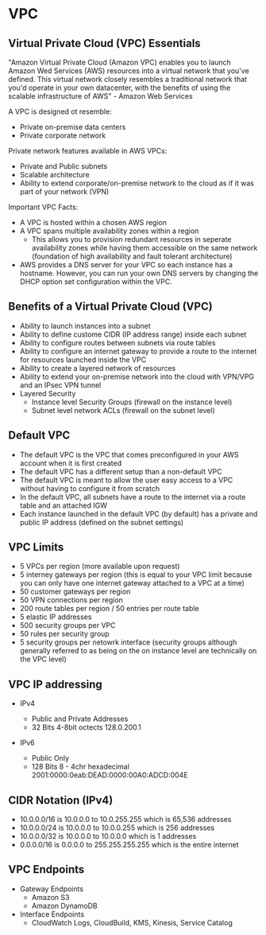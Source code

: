 # VPC

## Virtual Private Cloud (VPC) Essentials 

"Amazon Virtual Private Cloud (Amazon VPC) enables you to launch Amazon Wed Services (AWS) resources into a virtual network that you've defined. This virtual network closely resembles a traditional network that you'd operate in your own datacenter, with the benefits of using the scalable infrastructure of AWS" - Amazon Web Services

A VPC is designed ot resemble: 
+ Private on-premise data centers
+ Private corporate network

Private network features available in AWS VPCs: 
+ Private and Public subnets
+ Scalable architecture 
+ Ability to extend corporate/on-premise network to the cloud as if it was part of your network (VPN)

Important VPC Facts: 
+ A VPC is hosted within a chosen AWS region 
+ A VPC spans multiple availability zones within a region 
  + This allows you to provision redundant resources in seperate availability zones while having them accessible on the same network (foundation of high availability and fault tolerant architecture)
+ AWS provides a DNS server for your VPC so each instance has a hostname. However, you can run your own DNS servers by changing the DHCP option set configuration within the VPC. 

## Benefits of a Virtual Private Cloud (VPC)

+ Ability to launch instances into a subnet
+ Ability to define custome CIDR (IP address range) inside each subnet
+ Ability to configure routes between subnets via route tables
+ Ability to configure an internet gateway to provide a route to the internet for resources launched inside the VPC
+ Ability to create a layered network of resources
+ Ability to extend your on-premise network into the cloud with VPN/VPG and an IPsec VPN tunnel 
+ Layered Security 
  + Instance level Security Groups (firewall on the instance level)
  + Subnet level network ACLs (firewall on the subnet level)

## Default VPC 

+ The default VPC is the VPC that comes preconfigured in your AWS account when it is first created 
+ The default VPC has a different setup than a non-default VPC
+ The default VPC is meant to allow the user easy access to a VPC without having to configure it from scratch
+ In the default VPC, all subnets have a route to the internet via a route table and an attached IGW
+ Each instance launched in the default VPC (by default) has a private and public IP address (defined on the subnet settings)

## VPC Limits

+ 5 VPCs per region (more available upon request)
+ 5 interney gateways per region (this is equal to your VPC limit because you can only have one internet gateway attached to a VPC at a time)
+ 50 customer gateways per region
+ 50 VPN connections per region
+ 200 route tables per region / 50 entries per route table
+ 5 elastic IP addresses
+ 500 security groups per VPC
+ 50 rules per security group 
+ 5 security groups per netowrk interface (security groups although generally referred to as being on the on instance level are technically on the VPC level)

## VPC IP addressing

+ IPv4 
  + Public and Private Addresses
  + 32 Bits 4-8bit octects 128.0.200.1

+ IPv6
  + Public Only
  + 128 Bits 8 - 4chr hexadecimal 2001:0000:0eab:DEAD:0000:00A0:ADCD:004E

## CIDR Notation (IPv4)

+ 10.0.0.0/16 is 10.0.0.0 to 10.0.255.255 which is 65,536 addresses
+ 10.0.0.0/24 is 10.0.0.0 to 10.0.0.255 which is 256 addresses
+ 10.0.0.0/32 is 10.0.0.0 to 10.0.0.0 which is 1 addresses
+ 0.0.0.0/16 is 0.0.0.0 to 255.255.255.255 which is the entire internet 

## VPC Endpoints

+ Gateway Endpoints 
  + Amazon S3
  + Amazon DynamoDB
+ Interface Endpoints
  + CloudWatch Logs, CloudBuild, KMS, Kinesis, Service Catalog 
